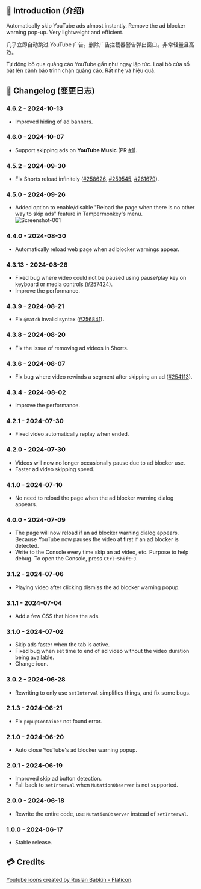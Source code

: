 ## 📰 Introduction (介绍)

Automatically skip YouTube ads almost instantly. Remove the ad blocker warning pop-up. Very lightweight and efficient.

几乎立即自动跳过 YouTube 广告。删除广告拦截器警告弹出窗口。非常轻量且高效。

Tự động bỏ qua quảng cáo YouTube gần như ngay lập tức. Loại bỏ cửa sổ bật lên cảnh báo trình chặn quảng cáo. Rất nhẹ và hiệu quả.

## 📑 Changelog (变更日志)

### 4.6.2 - 2024-10-13

-   Improved hiding of ad banners.

### 4.6.0 - 2024-10-07

-   Support skipping ads on **YouTube Music** (PR [#1]).

### 4.5.2 - 2024-09-30

-   Fix Shorts reload infinitely ([#258626], [#259545], [#261679]).

### 4.5.0 - 2024-09-26

-   Added option to enable/disable "Reload the page when there is no other way to skip ads" feature in Tampermonkey's menu.\
    ![Screenshot-001]

### 4.4.0 - 2024-08-30

-   Automatically reload web page when ad blocker warnings appear.

### 4.3.13 - 2024-08-26

-   Fixed bug where video could not be paused using pause/play key on keyboard or media controls ([#257424]).
-   Improve the performance.

### 4.3.9 - 2024-08-21

-   Fix `@match` invalid syntax ([#256841]).

### 4.3.8 - 2024-08-20

-   Fix the issue of removing ad videos in Shorts.

### 4.3.6 - 2024-08-07

-   Fix bug where video rewinds a segment after skipping an ad ([#254113]).

### 4.3.4 - 2024-08-02

-   Improve the performance.

### 4.2.1 - 2024-07-30

-   Fixed video automatically replay when ended.

### 4.2.0 - 2024-07-30

-   Videos will now no longer occasionally pause due to ad blocker use.
-   Faster ad video skipping speed.

### 4.1.0 - 2024-07-10

-   No need to reload the page when the ad blocker warning dialog appears.

### 4.0.0 - 2024-07-09

-   The page will now reload if an ad blocker warning dialog appears. Because YouTube now pauses the video at first if an ad blocker is detected.
-   Write to the Console every time skip an ad video, etc. Purpose to help debug. To open the Console, press `Ctrl+Shift+J`.

### 3.1.2 - 2024-07-06

-   Playing video after clicking dismiss the ad blocker warning popup.

### 3.1.1 - 2024-07-04

-   Add a few CSS that hides the ads.

### 3.1.0 - 2024-07-02

-   Skip ads faster when the tab is active.
-   Fixed bug when set time to end of ad video without the video duration being available.
-   Change icon.

### 3.0.2 - 2024-06-28

-   Rewriting to only use `setInterval` simplifies things, and fix some bugs.

### 2.1.3 - 2024-06-21

-   Fix `popupContainer` not found error.

### 2.1.0 - 2024-06-20

-   Auto close YouTube's ad blocker warning popup.

### 2.0.1 - 2024-06-19

-   Improved skip ad button detection.
-   Fall back to `setInterval` when `MutationObserver` is not supported.

### 2.0.0 - 2024-06-18

-   Rewrite the entire code, use `MutationObserver` instead of `setInterval`.

### 1.0.0 - 2024-06-17

-   Stable release.

## 💳 Credits

<a href="https://www.flaticon.com/free-icons/youtube" title="youtube icons">Youtube icons created by Ruslan Babkin - Flaticon</a>.

[#258626]: https://greasyfork.org/scripts/498197-auto-skip-youtube-ads/discussions/258626
[#259545]: https://greasyfork.org/scripts/498197-auto-skip-youtube-ads/discussions/259545
[#261679]: https://greasyfork.org/scripts/498197-auto-skip-youtube-ads/discussions/261679
[#257424]: https://greasyfork.org/scripts/498197-auto-skip-youtube-ads/discussions/257424
[#256841]: https://greasyfork.org/scripts/498197-auto-skip-youtube-ads/discussions/256841
[#254113]: https://greasyfork.org/scripts/498197-auto-skip-youtube-ads/discussions/254113
[#1]: https://github.com/tientq64/userscripts/pull/1
[Screenshot-001]: https://cdn.jsdelivr.net/gh/tientq64/userscripts/scripts/Auto-Skip-YouTube-Ads/assets/screenshot-001.png
